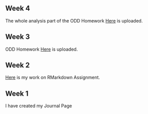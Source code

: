 ## Week 4

The whole analysis part of the ODD Homework [Here](Homework_ODD.html) is uploaded. 

## Week 3

ODD Homework [Here](Homework_ODD.html) is uploaded. 

## Week 2

[Here](assignment_2.html) is my work on RMarkdown Assignment.

## Week 1

I have created my Journal Page
